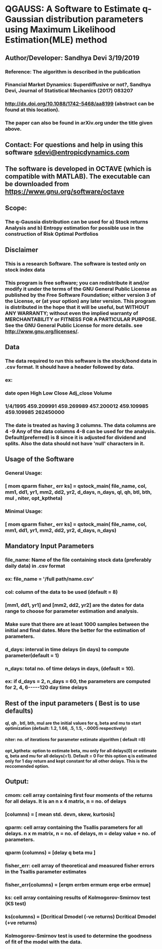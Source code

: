 # QGAUSS: A Software to Estimate q-Gaussian distribution parameters using Maximum Likelihood Estimation(MLE) method
## Author/Developer:     Sandhya Devi     3/19/2019
### Reference: The algorithm is described in the publication
### Financial Market Dynamics: Superdiffusive or not?,  Sandhya Devi, Journal of Statistical Mechanics (2017) 083207
### http://dx.doi.org/10.1088/1742-5468/aa8199 (abstract can be found at this location).
### The paper can also be found in arXiv.org under the title given above. 
##  Contact: For questions and help in using this software sdevi@entropicdynamics.com

## The software is developed in OCTAVE (which is compatible with MATLAB). The executable can be downloaded from https://www.gnu.org/software/octave


## Scope: 
### The q-Gaussia distribution can be used for a) Stock returns Analysis and b) Entropy estimation for possible use in the construction of Risk Optimal Portfolios


## Disclaimer

### This is a research Software. The software is tested only on stock index data
### This program is free software; you can redistribute it and/or modify it under the terms of the GNU General Public License as published by the Free Software Foundation; either version 3 of the License, or (at your option) any later version. This program is distributed in the hope that it will be useful, but WITHOUT ANY WARRANTY; without even the implied warranty of MERCHANTABILITY or FITNESS FOR A PARTICULAR PURPOSE.  See the GNU General Public License for more details.  see <http://www.gnu.org/licenses/>.

## Data 

### The data required to run this software is the stock/bond data in .csv format. It should have a header followed by data. 
###  ex:
### date     open   High   Low   Close   Adj_close   Volume
### 1/4/1995   459.209991	459.269989	457.200012	459.109985	459.109985	262450000
### The date is treated as having 3 columns. The data columns are 4 -9 Any of the data columns 4-8 can be used for the analysis. Default(preferred)  is 8  since it is adjusted for dividend and splits. Also the data should not have 'null' characters in it.

###

##	Usage of the Software

###  General Usage:
### [ mom  qparm  fisher_ err  ks] =   qstock_main( file_name,  col,  mm1,  dd1,  yr1,  mm2,  dd2, yr2,  d_days,  n_days,  ql,  qh,  btl,  bth,  mul ,  niter,  opt_kptheta)
### Minimal Usage:
### [ mom  qparm  fisher_ err  ks] =   qstock_main( file_name,  col,  mm1,  dd1,  yr1,  mm2,  dd2, yr2,  d_days,  n_days)


## Mandatory Input Parameters 
### file_name: Name of the file containing stock data (preferably daily data) in .csv format
### ex: file_name = '/full path/name.csv'

### col:  column of the data to be used (default = 8)

### [mm1, dd1, yr1] and [mm2, dd2, yr2] are the dates for data range to choose  for parameter estimation and analysis. 
### Make sure that there are at least 1000 samples between the initial and final dates. More the better for the  estimation of parameters. 

### d_days: interval in time delays (in days) to compute parameter(default = 1)

### n_days: total no. of time delays in days, (default = 10).
### ex: if d_days = 2, n_days = 60, the parameters are computed for  2, 4, 6-----120 day time delays

## Rest of the input parameters ( Best is to use defaults)

#### ql, qh , btl, bth, mul are the initial values for q, beta and mu to start optimization (default: 1.2, 1.66, .5, 1.5, -.0005 respectively) 
#### niter: no. of iterations for parameter estimate algorithm ( default =8) 
#### opt_kptheta: option to estimate beta, mu only for all delays(0)   or estimate q, beta and mu for all delays(=1). Default = 0 For this option q is  estimated only for 1 day return and kept constant for all other delays. This is the reccomended option.

## Output: 

### cmom: cell array containing first four moments of the returns for all delays. It is an n x 4 matrix, n = no. of delays 
### [columns) = [ mean std. devn, skew, kurtosis]

### qparm: cell array containing the Tsallis parameters  for all delays. n x m matrix, n = no. of delays,  m = delay value + no. of parameters.
### qparm (columns) = [delay  q beta mu ]

### fisher_err: cell array of theoretical and measured fisher errors in the Tsallis parameter estimates
### fisher_err(columns) = [erqm errbm ermum erqe erbe ermue]

### ks:  cell array containing results of  Kolmogorov-Smirnov test (KS test) 
### ks(columns) = [Dcritical    Dmodel (-ve returns)   Dcritical   Dmodel (+ve returns)

### Kolmogorov-Smirnov test  is used to determine the  goodness of fit of the model with the data. 


  
